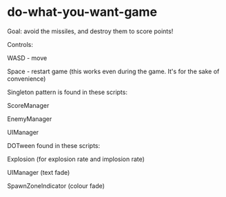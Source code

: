 # do-what-you-want-game

Goal: avoid the missiles, and destroy them to score points!

Controls:

WASD - move

Space - restart game (this works even during the game. It's for the sake of convenience)


Singleton pattern is found in these scripts:

ScoreManager

EnemyManager

UIManager


DOTween found in these scripts:

Explosion (for explosion rate and implosion rate)

UIManager (text fade)

SpawnZoneIndicator (colour fade)
